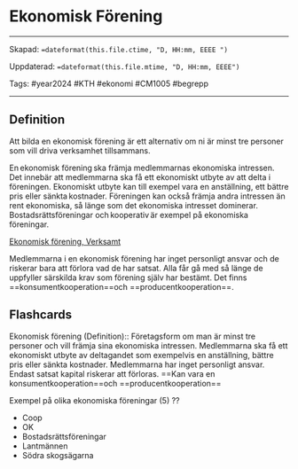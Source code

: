 # Ekonomisk Förening

---
Skapad: `=dateformat(this.file.ctime, "D, HH:mm, EEEE ")`

Uppdaterad: `=dateformat(this.file.mtime, "D, HH:mm, EEEE")`

Tags: #year2024 #KTH #ekonomi #CM1005 #begrepp

---

## Definition

Att bilda en ekonomisk förening är ett alternativ om ni är minst tre personer som vill driva verksamhet tillsammans.

En ekonomisk förening ska främja medlemmarnas ekonomiska intressen. Det innebär att medlemmarna ska få ett ekonomiskt utbyte av att delta i föreningen. Ekonomiskt utbyte kan till exempel vara en anställning, ett bättre pris eller sänkta kostnader. Föreningen kan också främja andra intressen än rent ekonomiska, så länge som det ekonomiska intresset dominerar. Bostadsrättsföreningar och kooperativ är exempel på ekonomiska föreningar.

[Ekonomisk förening, Verksamt](https://www.verksamt.se/starta/valj-foretagsform/ekonomisk-forening)

Medlemmarna i en ekonomisk förening har inget personligt ansvar och de riskerar bara att förlora vad de har satsat. Alla får gå med så länge de uppfyller särskilda krav som förening själv har bestämt. Det finns ==konsumentkooperation==och ==producentkooperation==.

## Flashcards

Ekonomisk förening (Definition):: Företagsform om man är minst tre personer och vill främja sina ekonomiska intressen. Medlemmarna ska få ett ekonomiskt utbyte av deltagandet som exempelvis en anställning, bättre pris eller sänkta kostnader. Medlemmarna har inget personligt ansvar. Endast satsat kapital riskerar att förloras. ==Kan vara en konsumentkooperation==och ==producentkooperation==
<!--SR:!2024-03-08,24,250!2024-03-20,34,288-->

Exempel på olika ekonomiska föreningar (5)
??
- Coop
- OK
- Bostadsrättsföreningar
- Lantmännen
- Södra skogsägarna
<!--SR:!2024-03-17,31,270!2024-02-25,16,296-->

